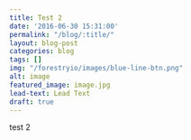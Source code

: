```yaml
---
title: Test 2
date: '2016-06-30 15:31:00'
permalink: "/blog/:title/"
layout: blog-post
categories: blog
tags: []
img: "/forestryio/images/blue-line-btn.png"
alt: image
featured_image: image.jpg
lead-text: Lead Text
draft: true
---
```

test 2